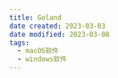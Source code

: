 ```yaml
---
title: Goland
date created: 2023-03-03
date modified: 2023-03-08
tags:
  - macOS软件
  - windows软件
---
```

